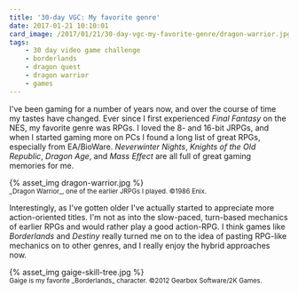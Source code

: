 ```yaml
---
title: '30-day VGC: My favorite genre'
date: 2017-01-21 10:10:01
card_image: /2017/01/21/30-day-vgc-my-favorite-genre/dragon-warrior.jpg
tags:
    - 30 day video game challenge
    - borderlands
    - dragon quest
    - dragon warrior
    - games
---
```

I've been gaming for a number of years now, and over the course of time my tastes have changed. Ever since I first experienced _Final Fantasy_ on the NES, my favorite genre was RPGs. I loved the 8- and 16-bit JRPGs, and when I started gaming more on PCs I found a long list of great RPGs, especially from EA/BioWare. _Neverwinter Nights_, _Knights of the Old Republic_, _Dragon Age_, and _Mass Effect_ are all full of great gaming memories for me.

<p>{% asset_img dragon-warrior.jpg %}<br><small>_Dragon Warrior_, one of the earlier JRPGs I played. ©1986 Enix.</small></p>

Interestingly, as I've gotten older I've actually started to appreciate more action-oriented titles. I'm not as into the slow-paced, turn-based mechanics of earlier RPGs and would rather play a good action-RPG. I think games like _Borderlands_ and _Destiny_ really turned me on to the idea of pasting RPG-like mechanics on to other genres, and I really enjoy the hybrid approaches now.

<p>{% asset_img gaige-skill-tree.jpg %}<br><small>Gaige is my favorite _Borderlands_ character. ©2012 Gearbox Software/2K Games.</small></p>